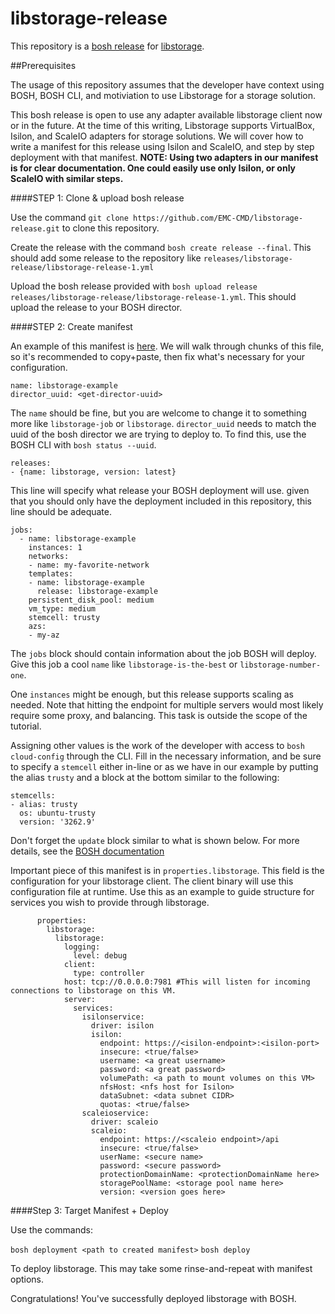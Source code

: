 # libstorage-release
This repository is a [bosh release](https://bosh.io/releases) for [libstorage](https://github.com/emccode/libstorage).

##Prerequisites

The usage of this repository assumes that the developer have context using BOSH, BOSH CLI, and motiviation to use Libstorage for a storage solution.

This bosh release is open to use any adapter available libstorage client now or in the future. At the time of this writing, Libstorage supports VirtualBox, Isilon, and ScaleIO adapters for storage solutions. We will cover how to write a manifest for this release using Isilon and ScaleIO, and step by step deployment with that manifest.
__NOTE: Using two adapters in our manifest is for clear documentation. One could easily use only Isilon, or only ScaleIO with similar steps.__

####STEP 1: Clone & upload bosh release

Use the command `git clone https://github.com/EMC-CMD/libstorage-release.git` to clone this repository.

Create the release with the command `bosh create release --final`. This should add some release to the repository like `releases/libstorage-release/libstorage-release-1.yml`

Upload the bosh release provided with `bosh upload release releases/libstorage-release/libstorage-release-1.yml`. This should upload the release to your BOSH director.

####STEP 2: Create manifest

An example of this manifest is [here](example-manifest.yml). We will walk through chunks of this file, so it's recommended to copy+paste, then fix what's necessary for your configuration.

```
name: libstorage-example
director_uuid: <get-director-uuid>
```
The `name` should be fine, but you are welcome to change it to something more like `libstorage-job` or `libstorage`.
`director_uuid` needs to match the uuid of the bosh director we are trying to deploy to. To find this, use the BOSH CLI with `bosh status --uuid`.

```
releases:
- {name: libstorage, version: latest}
```
This line will specify what release your BOSH deployment will use. given that you should only have the deployment included in this repository, this line should be adequate.

```
jobs:
  - name: libstorage-example
    instances: 1
    networks:
    - name: my-favorite-network
    templates:
    - name: libstorage-example
      release: libstorage-example
    persistent_disk_pool: medium
    vm_type: medium
    stemcell: trusty
    azs:
    - my-az
```

The `jobs` block should contain information about the job BOSH will deploy. Give this job a cool `name` like `libstorage-is-the-best` or `libstorage-number-one`.

One `instances` might be enough, but this release supports scaling as needed. Note that hitting the endpoint for multiple servers would most likely require some proxy, and balancing. This task is outside the scope of the tutorial.

Assigning other values is the work of the developer with access to `bosh cloud-config` through the CLI. Fill in the necessary information, and be sure to specify a `stemcell` either in-line or as we have in our example by putting the alias `trusty` and a block at the bottom similar to the following:

```
stemcells:
- alias: trusty
  os: ubuntu-trusty
  version: '3262.9'
```

Don't forget the `update` block similar to what is shown below. For more details, see the [BOSH documentation](https://bosh.io/docs/deployment-manifest.html)

Important piece of this manifest is in `properties.libstorage`. This field is the configuration for your libstorage client. The client binary will use this configuration file at runtime. Use this as an example to guide structure for services you wish to provide through libstorage.
```
      properties:
        libstorage:
          libstorage:
            logging:
              level: debug
            client:
              type: controller
            host: tcp://0.0.0.0:7981 #This will listen for incoming connections to libstorage on this VM.
            server:
              services:
                isilonservice:
                  driver: isilon
                  isilon:
                    endpoint: https://<isilon-endpoint>:<isilon-port>
                    insecure: <true/false>
                    username: <a great username>
                    password: <a great password>
                    volumePath: <a path to mount volumes on this VM>
                    nfsHost: <nfs host for Isilon>
                    dataSubnet: <data subnet CIDR>
                    quotas: <true/false>
                scaleioservice:
                  driver: scaleio
                  scaleio:
                    endpoint: https://<scaleio endpoint>/api
                    insecure: <true/false>
                    userName: <secure name>
                    password: <secure password>
                    protectionDomainName: <protectionDomainName here>
                    storagePoolName: <storage pool name here>
                    version: <version goes here>
```

####Step 3: Target Manifest + Deploy

Use the commands:

`bosh deployment <path to created manifest>`
`bosh deploy`

To deploy libstorage. This may take some rinse-and-repeat with manifest options.

Congratulations! You've successfully deployed libstorage with BOSH.
